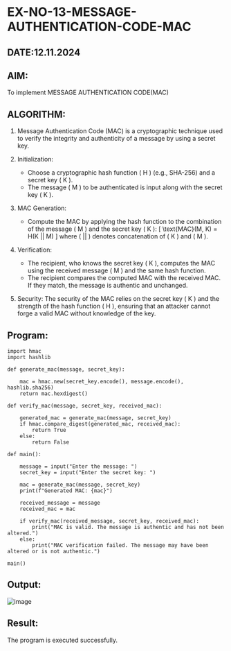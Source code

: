 # EX-NO-13-MESSAGE-AUTHENTICATION-CODE-MAC
## DATE:12.11.2024
## AIM:
To implement MESSAGE AUTHENTICATION CODE(MAC)

## ALGORITHM:

1. Message Authentication Code (MAC) is a cryptographic technique used to verify the integrity and authenticity of a message by using a secret key.

2. Initialization:
   - Choose a cryptographic hash function \( H \) (e.g., SHA-256) and a secret key \( K \).
   - The message \( M \) to be authenticated is input along with the secret key \( K \).

3. MAC Generation:
   - Compute the MAC by applying the hash function to the combination of the message \( M \) and the secret key \( K \): 
     \[
     \text{MAC}(M, K) = H(K || M)
     \]
     where \( || \) denotes concatenation of \( K \) and \( M \).

4. Verification:
   - The recipient, who knows the secret key \( K \), computes the MAC using the received message \( M \) and the same hash function.
   - The recipient compares the computed MAC with the received MAC. If they match, the message is authentic and unchanged.

5. Security: The security of the MAC relies on the secret key \( K \) and the strength of the hash function \( H \), ensuring that an attacker cannot forge a valid MAC without knowledge of the key.

## Program:
```
import hmac
import hashlib

def generate_mac(message, secret_key):

    mac = hmac.new(secret_key.encode(), message.encode(), hashlib.sha256)
    return mac.hexdigest()

def verify_mac(message, secret_key, received_mac):

    generated_mac = generate_mac(message, secret_key)
    if hmac.compare_digest(generated_mac, received_mac):
        return True
    else:
        return False

def main():

    message = input("Enter the message: ")
    secret_key = input("Enter the secret key: ")
    
    mac = generate_mac(message, secret_key)
    print(f"Generated MAC: {mac}")
    
    received_message = message
    received_mac = mac  
    
    if verify_mac(received_message, secret_key, received_mac):
        print("MAC is valid. The message is authentic and has not been altered.")
    else:
        print("MAC verification failed. The message may have been altered or is not authentic.")

main()

```
## Output:
![image](https://github.com/user-attachments/assets/b1ac2e83-d7de-4493-95f2-5daa02a1d445)


## Result:
The program is executed successfully.
